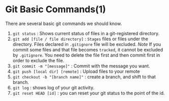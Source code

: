 # Git Basic Commands(1)
There are several basic git commands we should know.
1. `git status` : Shows current status of files in a git-registered directory.
2. `git add [file / file directory]` : `Stages` files or files under the directory. Files declared in `.gitignore` file will be excluded.
*Note* If you commit some files and that file becomes `tracked`, it cannot be excluded by `.gitignore`. You need to delete the file first and then commit first in order to exclude the file.
3. `git commit -m "[message]"` : Commit with the message you want.
4. `git push [local dir] [remote]` : Upload files to your remote
5. `git checkout -b "[branch name]"` : create a branch, and shift to that branch.
6. `git log` : shows log of your git activity.
7. `git reset HEAD [id]` : you can reset your git status to the point of the id.

